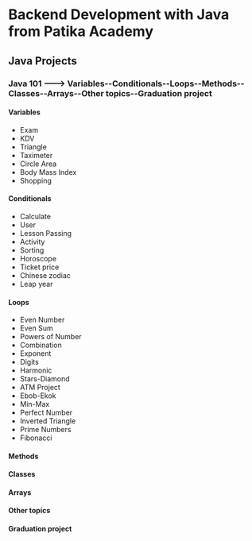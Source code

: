 # Backend Development with Java from Patika Academy
## Java Projects

### Java 101 ---> Variables--Conditionals--Loops--Methods--Classes--Arrays--Other topics--Graduation project
#### Variables
- Exam
- KDV
- Triangle
- Taximeter
- Circle Area
- Body Mass Index
- Shopping
#### Conditionals
- Calculate
- User
- Lesson Passing
- Activity
- Sorting
- Horoscope
- Ticket price
- Chinese zodiac
- Leap year
#### Loops
- Even Number
- Even Sum
- Powers of Number
- Combination
- Exponent
- Digits
- Harmonic
- Stars-Diamond
- ATM Project
- Ebob-Ekok
- Min-Max
- Perfect Number
- Inverted Triangle
- Prime Numbers
- Fibonacci
#### Methods


#### Classes


#### Arrays


#### Other topics


#### Graduation project
